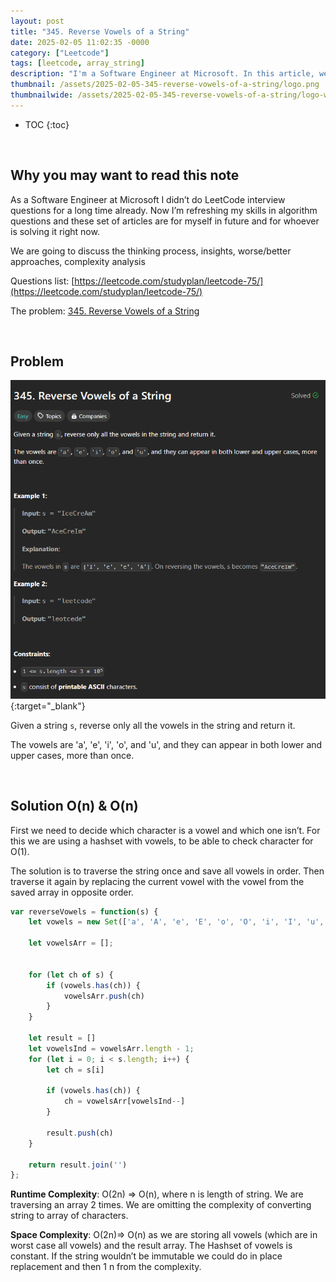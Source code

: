 ```yaml
---
layout: post
title: "345. Reverse Vowels of a String"
date: 2025-02-05 11:02:35 -0000
category: ["Leetcode"]
tags: [leetcode, array_string]
description: "I'm a Software Engineer at Microsoft. In this article, we will review, solve, and analyze LeetCode questions. Today, we are tackling an easy problem called '345. Reverse Vowels of a String'. We will solve it and then analyze their time and space complexity."
thumbnail: /assets/2025-02-05-345-reverse-vowels-of-a-string/logo.png
thumbnailwide: /assets/2025-02-05-345-reverse-vowels-of-a-string/logo-wide.png
---
```


* TOC
{:toc}


<br>

## **Why you may want to read this note**

As a Software Engineer at Microsoft I didn’t do LeetCode interview questions for a long time already. Now I’m refreshing my skills in algorithm questions and these set of articles are for myself in future and for whoever is solving it right now. 
 
We are going to discuss the thinking process, insights, worse/better approaches, complexity analysis 


Questions list: [https://leetcode.com/studyplan/leetcode-75/](https://leetcode.com/studyplan/leetcode-75/)

The problem:  [345. Reverse Vowels of a String](https://leetcode.com/problems/reverse-vowels-of-a-string/?envType=study-plan-v2&envId=leetcode-75 )



<br>

## **Problem**


[![alt_text](/assets/2025-02-05-345-reverse-vowels-of-a-string/image1.png "image_tooltip")](/assets/2025-02-05-345-reverse-vowels-of-a-string/image1.png "image_tooltip"){:target="_blank"}


Given a string `s`, reverse only all the vowels in the string and return it.

The vowels are 'a', 'e', 'i', 'o', and 'u', and they can appear in both lower and upper cases, more than once.



<br>

## **Solution O(n) & O(n)**

First we need to decide which character is a vowel and which one isn’t. For this we are using a hashset with vowels, to be able to check character for O(1). 
 
The solution is to traverse the string once and save all vowels in order. Then traverse it again by replacing the current vowel with the vowel from the saved array in opposite order.

```js
var reverseVowels = function(s) {
    let vowels = new Set(['a', 'A', 'e', 'E', 'o', 'O', 'i', 'I', 'u', 'U'])

    let vowelsArr = [];


    for (let ch of s) {
        if (vowels.has(ch)) {
            vowelsArr.push(ch)
        }
    }

    let result = []
    let vowelsInd = vowelsArr.length - 1;
    for (let i = 0; i < s.length; i++) {
        let ch = s[i]

        if (vowels.has(ch)) {
            ch = vowelsArr[vowelsInd--]
        }

        result.push(ch)
    }

    return result.join('')
};
```


**Runtime Complexity**: O(2n) => O(n),  where n is length of string. We are traversing an array 2 times. We are omitting the complexity of converting string to array of characters.

**Space Complexity**: O(2n)=> O(n) as we are storing all vowels (which are in worst case all vowels) and the result array. The Hashset of vowels is constant. If the string wouldn’t be immutable we could do in place replacement and then 1 n from the complexity.
